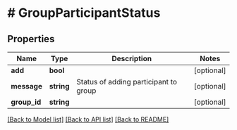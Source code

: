 # # GroupParticipantStatus

## Properties

Name | Type | Description | Notes
------------ | ------------- | ------------- | -------------
**add** | **bool** |  | [optional] 
**message** | **string** | Status of adding participant to group | [optional] 
**group_id** | **string** |  | [optional] 

[[Back to Model list]](../../README.md#documentation-for-models) [[Back to API list]](../../README.md#documentation-for-api-endpoints) [[Back to README]](../../README.md)



